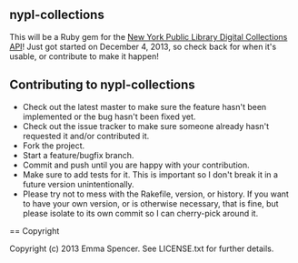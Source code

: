 ## nypl-collections

This will be a Ruby gem for the [New York Public Library Digital Collections API](http://api.repo.nypl.org/)! Just got started on December 4, 2013, so check back for when it's usable, or contribute to make it happen!

## Contributing to nypl-collections
 
* Check out the latest master to make sure the feature hasn't been implemented or the bug hasn't been fixed yet.
* Check out the issue tracker to make sure someone already hasn't requested it and/or contributed it.
* Fork the project.
* Start a feature/bugfix branch.
* Commit and push until you are happy with your contribution.
* Make sure to add tests for it. This is important so I don't break it in a future version unintentionally.
* Please try not to mess with the Rakefile, version, or history. If you want to have your own version, or is otherwise necessary, that is fine, but please isolate to its own commit so I can cherry-pick around it.

== Copyright

Copyright (c) 2013 Emma Spencer. See LICENSE.txt for
further details.

